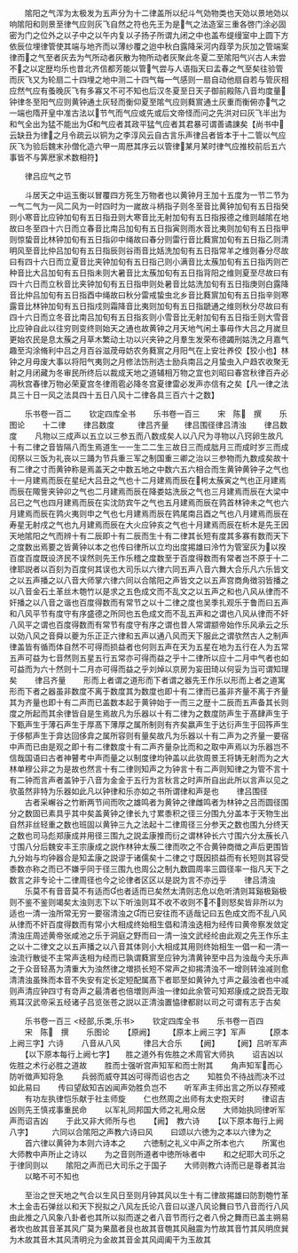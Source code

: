<!-- { "loadSidebar": true } -->
　　隂阳之气浑为太极发为五声分为十二律盖所以纪斗气効物类也天効以景地効以响隂阳和则景至律气应则灰飞自然之符也先王为是气之法造室三重各啓门涂必固密为门之位外之以子中之以午内复以子扬子所谓九闭之中也盖布缇缦室中上圆下方依辰位埋律管使其端与地齐而以薄纱覆之迨中秋白露降采河内葭莩为灰加之管端案律而之气至者灰去为气所动者灰散为物所动者灰聚此冬夏二至隂阳气兴古人未尝不之以定歴均乐也昔北齐信都芳能以管气尝与人语指天曰孟春之气至矣往验管而灰飞又为轮扇二十四埋之地中测二十四气每一气感则一扇自动他扇自若与管灰相应然气应有蚤晚灰飞有多寡又不可不知也后汉冬夏至日天子御前殿陈八音均度量钟律冬至阳气应则黄钟通土灰轻而衡仰夏至隂气应则蕤賔通土灰重而衡俯亦气之一端也隋开皇中准古法以节气而气应或先或后文帝怪而问之先洪对曰灰飞半出为和气全出为猛不能出为和气应者其政平猛气应者其君暴可谓善谲諌矣【尚书中云缺丑为律之月令疏云以铜为之李淳风云自古言乐声律吕者皆本于十二管以气应灰飞为验后魏末孙僧化造六甲一周厯其序云以管律某月某时律气应推校前后五六事皆不与筭厯家术数相符】

　　律吕应气之节

　　斗居天之中运玉衡以冒覆四方死生万物者也以黄钟月王加十五度为一节二节为一气二气为一风二风为一时四时为一嵗故斗柄指子则冬至音比黄钟加旬有五日指癸则小寒音比应钟加旬有五日指丑则大寒音比无射加旬有五日指报德之维则越隂在地故曰冬至四十六日而立春音比南吕加旬有五日指寅则雨水音比夷则加旬有五日指甲则惊蛰音比林钟加旬有五日指卯中绳故曰春分则雷行音比蕤賔加旬有五日指乙则清明风至音比仲吕加旬有五日指辰则谷雨音比姡洗加旬有五日指常羊之维则春分尽故曰有四十六日而立夏音比夹钟加旬有五日指己则小满音比太蔟加旬有五日指丙则芒种音比大吕加旬有五日指未则大暑音比太蔟加旬有五日指背阳之维则夏至尽故曰有四十六日而立秋音比夹钟加旬有五日指申则处暑音比姑洗加旬有五日指庚则白露降音比仲吕加旬有五日指酉中绳故曰秋分雷戒蛰虫北乡音比蕤賔加旬有五日指辛则寒露音比林钟加旬有五日指戍则霜降音比夷则加旬有五日指蹏通之维则秋分尽故曰有四十六日而立冬音比南吕加旬有五日指亥则小雪音比无射加旬有五日指壬则大雪音比应钟自此以往穷则变终则始天之通也故黄钟之月天地气闲土事毋作大吕之月嵗旦更始农民是息太蔟之月草木繁动土功以兴夹钟之月羣生发荣布德蠲刑姑洗之月嘉气趣至沟涂脩利中吕之月百谷滋荗毋妨农务蕤賔之月阳气在上安壮养佼【狡小也】林钟之月毋废大事以将阳气夷则之月修法饬刑选士励兵南吕之月蛰虫入户趋农收聚无射之月闭藏为冬审民所终后以裁成天地之道辅相万物之宜也刘昭曰春宫秋律百卉必凋秋宫春律万物必荣夏宫冬律雨雹必降冬宫夏律雷必发声亦信有之矣【凡一律之法具三十日一风之法具四十五日八风十二律各具三百六十之数】

　　乐书卷一百二
　　钦定四库全书
　　乐书卷一百三
　　宋　陈　撰
　　乐图论
　　十二律
　　律吕数度　　　律吕齐量　　律吕围径律吕清浊
　　律吕数度
　　凡物以三成声以五立以三参五而八数成矣人以八尺为寻物以八窍卵生故凡十有二律之音皆隔八而生焉道生一一生二二生三故日三而成朏月三而成时岁三而成闰祭以三饭为礼丧以三踊为节兵重三军之制国重三卿之治以三参物而九数成矣故十有二律之寸而黄钟称是焉盖天之中数五地之中数六五六相合而生黄钟黄钟子之气也十一月建焉而辰在星纪大吕丑之气也十二月建焉而辰在枵太蔟寅之气也正月建焉而辰在陬訾夹钟卯之气也二月建焉而辰在降娄姑洗辰之气也三月建焉而辰在大梁中吕已之气也四月建焉而辰在实沈防宾午之气也五月建焉而辰在鹑首林钟未之气也六月建焉而辰在鹑火夷则申之气也七月建焉而辰在鹑尾南吕酉之气也八月建焉而辰在寿星无射戌之气也九月建焉而辰在大火应钟亥之气也十月建焉而辰在析木是先王因天地隂阳之气而辨十有二辰即十有二辰而生十有二律其长短有度其多寡有数而天下之度数出焉要之皆黄钟以本之也传曰律所以立均出度掦雄曰泠竹为管室灰为以揆百度百度既设济民不误然则先王作乐稽之度数至于百度得数而有常者岂不原于十二律耶説者以百刻为百度何其误也大司乐以六律六同五声八音六舞大合乐凡六乐皆文之以五声播之以八音大师掌六律六同以合隂阳之声皆文之以五声宫商角徴羽皆播之以八音金石土革丝木匏竹以是求之五色成文而不乱文之以五声之和也八风从律而不奸播之以八音之谐也百度得数而有常节之以十二律之度也吴季扎观乐于鲁而曰五声和八风平节有度守有序盛德之所同也五色成文而不乱五声和之谓也八风从律而不奸八风平之谓也百度得数而有常节有度守有序之谓也昔人常谓颛帝始作乐风承云之乐以効八风之音舜以夔为乐正正六律和五声以通八风而天下服此之谓欤然古人之制声律盖皆有循而体自然不可得而损益者也何则五声在天为五星在地为五行在人为五常五声可益为七音然则五星五行五常亦可得而益之乎十二律所以应十二月中气者也如可益而为六十然则十二月亦可得而益之乎刘焯以京房为妄田琦以何妥为当可谓知理矣
　　律吕齐量
　　形而上者谓之道形而下者谓之器先王作乐以形而上者之道寓形而下者之器虽非数度不离于数度其为数度也即十有二律而已虽非齐量不离于齐量其为齐量也即十有二声而已盖数本起于黄钟始于一而三之歴十二辰而五声备其长则度之所起而其余律皆自是生焉故凡为乐器以十有二律为之数度防声生于髙肆声生于下甄声生于薄石声生于厚髙下薄厚之属所制则有齐矣嬴声生于达衍声生于回筰声生于侈郁声生于弇达回侈弇之属所容则有量矣故凡为乐器以十有二声为之齐量一要宿中声而已由是观之即十有二律数度十有二声齐量杂比而和之取中声焉以为乐器岂不信哉国语曰古者神瞽考中声而量之以制度律均钟盖以此欤周景王将铸无射而为之大林单穆公非之为是故也然言十有二律则知声之为钟言十有二声则知律之为管不言十有二钟而言声者盖钟于八音为金金于五行为言秋言之时声所自出此所以言声以见之欤虽然非特为乐器如此凡以钟律和乐亦如之书所谓律和声是也
　　律吕围径
　　古者采嶰谷之竹断两节间而吹之雄鸣者为黄钟之律雌鸣者为林钟之吕而圆径围分之数固已素具乎其中矣盖黄钟之律长九寸累黍积之径三分围九分盖本于天物生出自然非丝轻重之数也班固以黄钟三九之法起十二律周径三分参天之数也围九分终天之数也司马彪郑康成并用径三围九之説孟康推而衍之谓林钟长六寸围六分太蔟长八寸围八分后魏安丰王宗康成之説作林钟太蔟二律而吹之不合黄钟商徴之声后更围皆九分始与均钟器合是知孟康之説谬于诸儒矣十二律之寸既因损益而有长短则其容受黍数亦称之而已不嫌乎同于径三围九也周公之制九数圆周率三圆径率一指凡天下之数言之非专论十二律周径也今之论律者区区以是説为言不亦迃乎
　　律吕清浊
　　乐莫不有音音莫不有适而也者适而已矣然太清则志危以危听清则耳谿极谿极则不鉴不鉴则竭矣太浊则志下以下听浊则耳不收不收则不不则怒矣皆非所以为适也一清一浊所常无穷一要宿清浊之而已安往而不适哉记曰五色成文而不乱八风从律而不奸百度得数而有常小大相成终始相生倡和清浊迭相为经传曰黄帝察发敛定清浊庄周述黄帝张咸池之乐于洞庭之野而曰一清一浊文武经纶由此观之先王作乐主之以十二律文之以五声播之以八音其体则小大相成其用则终始相生一倡一和一清一浊流行散徙不主常声迭相为经而已孰谓蕤賔至应钟为清黄钟至中吕为浊哉今夫乐声之于众音轻髙为清重大为浊然律之増损长短不常声之抑掦清浊不一增则转浊减则愈清清浊虽殊而本音不失安有定长定短配属髙下者耶至如黄钟九寸声之最浊者也中减则声清应钟四寸有竒声之最清者也倍増则声浊一律如此余管可知郑康成之説吾无取焉耳汉武帝采五经诸子吕览张苍之説以正清浊置恊律都尉以司之可谓有志于古矣

　　乐书卷一百三
<经部,乐类,乐书>
　　钦定四库全书
　　乐书卷一百四
　　宋　陈　撰
　　乐图论
　　【原阙】
　　【原本上阙三字】军声　　　【原本上阙三字】六诗
　　八音从八风　　　律吕大合乐
　　【阙】
　　【阙】吕听军声
　　【以下原本每行上阙七字】　　胜之道外有佐胜之术周官大师执
　　诏吉凶以佐胜之术行必胜之道故
　　胜而士强听宫声知军和而士附其
　　角声知军而心防听徴声知将急
　　兵弱而威夺其凶可得而诏也古之
　　知胜负不待战而决不过如此易曰
　　传曰望敌知吉凶闻声効胜负岂不
　　听军声主师出言之所以存预戒
　　有功左执律恺乐献于社主师旋
　　仁也然周之出师有太史抱天时
　　律诏吉凶则先王慎戎事重民命
　　以军礼同邦国大师之礼用众居
　　大师始执同律听军声而诏吉凶
　　于此又非大师所与也
　　【阙】　教六诗
　　【以下原本毎行上阙八字】　　　六同以合隂阳之声教六诗曰风
　　曰颂以六徳为之本以六律为之
　　首六律以黄钟为本则六诗本之
　　六徳制之礼义中声之所本也六
　　所寓也大师教中声所止之诗以
　　为之音则所道者中徳所咏者中
　　和之纪耶大司乐之于律同则以
　　隂阳之声而已大司乐之于国子
　　大师则教六诗而已是尊者其治
　　以略不可不知也



　　至治之世天地之气合以生风日至则月钟其风以生十有二律故掦雄曰防割匏竹革木土金击石弹丝以和天下掜拟之八风左氏论八音曰以遂八风论舞曰节八音而行八风由此推之八风象八卦者也其所以拟而遂之者八音节而行之者八佾之舞而已盖主朔易者坎也故其音革其风广莫为果蓏者艮也故其音匏其风融震为竹故其音竹其风明庶巽为木故其音木其风清明兊为金故其音金其风阊阖干为玉故其

